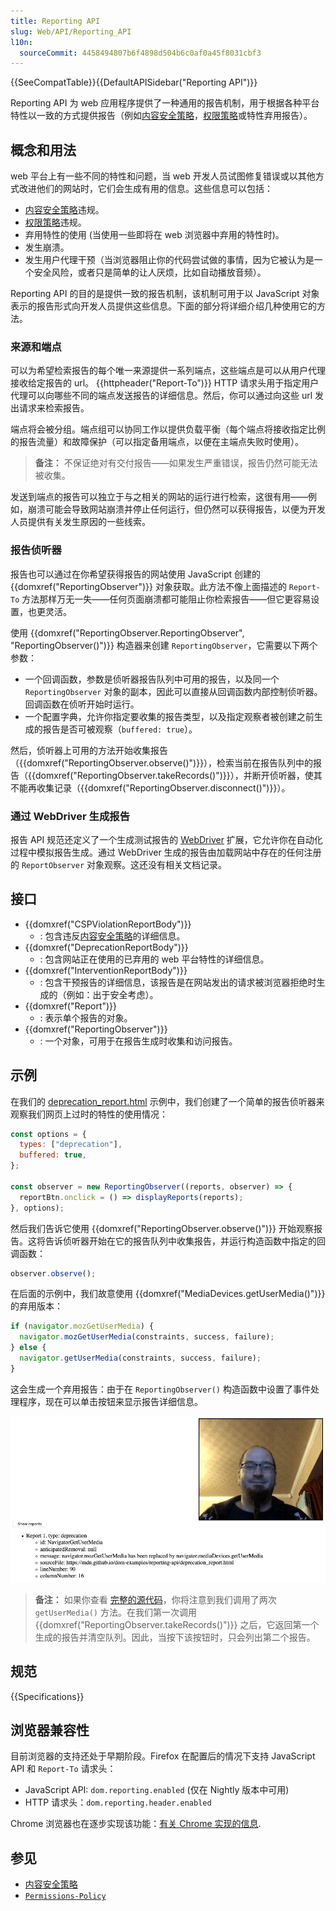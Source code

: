 ```yaml
---
title: Reporting API
slug: Web/API/Reporting_API
l10n:
  sourceCommit: 4458494807b6f4898d504b6c0af0a45f8031cbf3
---
```


{{SeeCompatTable}}{{DefaultAPISidebar("Reporting API")}}

Reporting API 为 web 应用程序提供了一种通用的报告机制，用于根据各种平台特性以一致的方式提供报告（例如[内容安全策略](/zh-CN/docs/Web/HTTP/CSP)，[权限策略](/zh-CN/docs/Web/HTTP/Headers/Permissions-Policy)或特性弃用报告）。

## 概念和用法

web 平台上有一些不同的特性和问题，当 web 开发人员试图修复错误或以其他方式改进他们的网站时，它们会生成有用的信息。这些信息可以包括：

- [内容安全策略](/zh-CN/docs/Web/HTTP/CSP)违规。
- [权限策略](/zh-CN/docs/Web/HTTP/Headers/Permissions-Policy)违规。
- 弃用特性的使用 (当使用一些即将在 web 浏览器中弃用的特性时)。
- 发生崩溃。
- 发生用户代理干预（当浏览器阻止你的代码尝试做的事情，因为它被认为是一个安全风险，或者只是简单的让人厌烦，比如自动播放音频）。

Reporting API 的目的是提供一致的报告机制，该机制可用于以 JavaScript 对象表示的报告形式向开发人员提供这些信息。下面的部分将详细介绍几种使用它的方法。

### 来源和端点

可以为希望检索报告的每个唯一来源提供一系列端点，这些端点是可以从用户代理接收给定报告的 url。
{{httpheader("Report-To")}} HTTP 请求头用于指定用户代理可以向哪些不同的端点发送报告的详细信息。然后，你可以通过向这些 url 发出请求来检索报告。

端点将会被分组。端点组可以协同工作以提供负载平衡（每个端点将接收指定比例的报告流量）和故障保护（可以指定备用端点，以便在主端点失败时使用）。

> **备注：** 不保证绝对有交付报告——如果发生严重错误，报告仍然可能无法被收集。

发送到端点的报告可以独立于与之相关的网站的运行进行检索，这很有用——例如，崩溃可能会导致网站崩溃并停止任何运行，但仍然可以获得报告，以便为开发人员提供有关发生原因的一些线索。

### 报告侦听器

报告也可以通过在你希望获得报告的网站使用 JavaScript 创建的 {{domxref("ReportingObserver")}} 对象获取。此方法不像上面描述的 `Report-To` 方法那样万无一失——任何页面崩溃都可能阻止你检索报告——但它更容易设置，也更灵活。

使用 {{domxref("ReportingObserver.ReportingObserver", "ReportingObserver()")}} 构造器来创建 `ReportingObserver`，它需要以下两个参数：

- 一个回调函数，参数是侦听器报告队列中可用的报告，以及同一个 `ReportingObserver` 对象的副本，因此可以直接从回调函数内部控制侦听器。回调函数在侦听开始时运行。
- 一个配置字典，允许你指定要收集的报告类型，以及指定观察者被创建之前生成的报告是否可被观察（`buffered: true`）。

然后，侦听器上可用的方法开始收集报告（{{domxref("ReportingObserver.observe()")}}），检索当前在报告队列中的报告（{{domxref("ReportingObserver.takeRecords()")}}），并断开侦听器，使其不能再收集记录（{{domxref("ReportingObserver.disconnect()")}}）。

### 通过 WebDriver 生成报告

报告 API 规范还定义了一个生成测试报告的 [WebDriver](/zh-CN/docs/Web/WebDriver) 扩展，它允许你在自动化过程中模拟报告生成。通过 WebDriver 生成的报告由加载网站中存在的任何注册的 `ReportObserver` 对象观察。这还没有相关文档记录。

## 接口

- {{domxref("CSPViolationReportBody")}}
  - : 包含违反[内容安全策略](/zh-CN/docs/Web/HTTP/CSP)的详细信息。
- {{domxref("DeprecationReportBody")}}
  - : 包含网站正在使用的已弃用的 web 平台特性的详细信息。
- {{domxref("InterventionReportBody")}}
  - : 包含干预报告的详细信息，该报告是在网站发出的请求被浏览器拒绝时生成的（例如：出于安全考虑）。
- {{domxref("Report")}}
  - : 表示单个报告的对象。
- {{domxref("ReportingObserver")}}
  - : 一个对象，可用于在报告生成时收集和访问报告。

## 示例

在我们的 [deprecation_report.html](https://mdn.github.io/dom-examples/reporting-api/deprecation_report.html) 示例中，我们创建了一个简单的报告侦听器来观察我们网页上过时的特性的使用情况：

```js
const options = {
  types: ["deprecation"],
  buffered: true,
};

const observer = new ReportingObserver((reports, observer) => {
  reportBtn.onclick = () => displayReports(reports);
}, options);
```

然后我们告诉它使用 {{domxref("ReportingObserver.observe()")}} 开始观察报告。这将告诉侦听器开始在它的报告队列中收集报告，并运行构造函数中指定的回调函数：

```js
observer.observe();
```

在后面的示例中，我们故意使用 {{domxref("MediaDevices.getUserMedia()")}} 的弃用版本：

```js
if (navigator.mozGetUserMedia) {
  navigator.mozGetUserMedia(constraints, success, failure);
} else {
  navigator.getUserMedia(constraints, success, failure);
}
```

这会生成一个弃用报告：由于在 `ReportingObserver()` 构造函数中设置了事件处理程序，现在可以单击按钮来显示报告详细信息。

![一个快乐的大胡子男人的形象，下面显示了关于一个被弃用的功能的各种统计数据](reporting_api_example.png)

> **备注：** 如果你查看 [完整的源代码](https://github.com/mdn/dom-examples/blob/main/reporting-api/deprecation_report.html)，你将注意到我们调用了两次 `getUserMedia()` 方法。在我们第一次调用 {{domxref("ReportingObserver.takeRecords()")}} 之后，它返回第一个生成的报告并清空队列。因此，当按下该按钮时，只会列出第二个报告。

## 规范

{{Specifications}}

## 浏览器兼容性

目前浏览器的支持还处于早期阶段。Firefox 在配置后的情况下支持 JavaScript API 和 `Report-To` 请求头：

- JavaScript API: `dom.reporting.enabled` (仅在 Nightly 版本中可用)
- HTTP 请求头：`dom.reporting.header.enabled`

Chrome 浏览器也在逐步实现该功能：[有关 Chrome 实现的信息](https://developer.chrome.com/docs/capabilities/web-apis/reporting-api).

## 参见

- [内容安全策略](/zh-CN/docs/Web/HTTP/CSP)
- [`Permissions-Policy`](/zh-CN/docs/Web/HTTP/Headers/Permissions-Policy)
